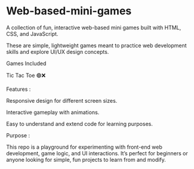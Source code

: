 # Web-based-mini-games
A collection of fun, interactive web-based mini games built with HTML, CSS, and JavaScript.


These are simple, lightweight games meant to practice web development skills and explore UI/UX design concepts.

Games Included

Tic Tac Toe 🟢❌



Features :

Responsive design for different screen sizes.

Interactive gameplay with animations.

Easy to understand and extend code for learning purposes.

Purpose : 

This repo is a playground for experimenting with front-end web development, game logic, and UI interactions. It’s perfect for beginners or anyone looking for simple, fun projects to learn from and modify.
